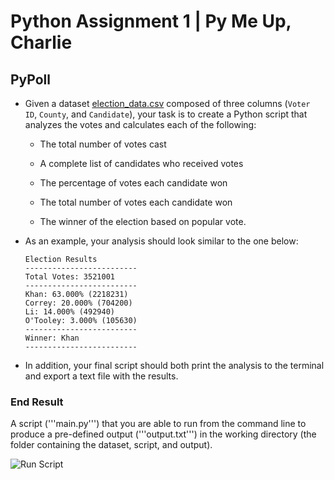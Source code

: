 # Python Assignment 1 | Py Me Up, Charlie

## PyPoll

* Given a dataset [election_data.csv](https://ucb.bootcampcontent.com/UCB-Coding-Bootcamp/UCBBERK201902DATA3/blob/master/02-Homework/03-Python/Instructions/PyPoll/Resources/election_data.csv) composed of three columns (`Voter ID`, `County`, and `Candidate`), your task is to create a Python script that analyzes the votes and calculates each of the following:

  * The total number of votes cast

  * A complete list of candidates who received votes

  * The percentage of votes each candidate won

  * The total number of votes each candidate won

  * The winner of the election based on popular vote.

* As an example, your analysis should look similar to the one below:

  ```text
  Election Results
  -------------------------
  Total Votes: 3521001
  -------------------------
  Khan: 63.000% (2218231)
  Correy: 20.000% (704200)
  Li: 14.000% (492940)
  O'Tooley: 3.000% (105630)
  -------------------------
  Winner: Khan
  -------------------------
  ```

* In addition, your final script should both print the analysis to the terminal and export a text file with the results.

### End Result

A script ('''main.py''') that you are able to run from the command line to produce a pre-defined output ('''output.txt''') in the working directory (the folder containing the dataset, script, and output).

![Run Script](Run_Script.PNG)
